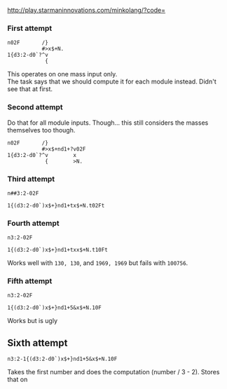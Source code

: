 http://play.starmaninnovations.com/minkolang/?code=

### First attempt

```Minkolang
n02F       /}
           #>x$+N.
1{d3:2-d0`?^v
            {
```

This operates on one mass input only.  
The task says that we should compute it for each module instead. Didn't see that at first.

### Second attempt
Do that for all module inputs.
Though... this still considers the masses themselves too though.
```
n02F       /}
           #>x$+nd1+?v02F
1{d3:2-d0`?^v        x
            {        >N.
```

### Third attempt
```
n##3:2-02F

1{(d3:2-d0`)x$+}nd1+tx$+N.t02Ft
```

### Fourth attempt
```Minkolang
n3:2-02F

1{(d3:2-d0`)x$+}nd1+txx$+N.t10Ft
```

Works well with `130, 130`, and `1969, 1969` but fails with `100756`.

### Fifth attempt
```Minkolang
n3:2-02F 
           
1{(d3:2-d0`)x$+}nd1+5&x$+N.10F
```
Works but is ugly

## Sixth attempt

```Minkolang
n3:2-1{(d3:2-d0`)x$+}nd1+5&x$+N.10F
```

Takes the first number and does the computation (number / 3 - 2). Stores that on 